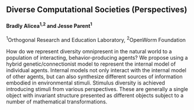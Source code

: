 ## Diverse Computational Societies (Perspectives)
#### Bradly Alicea<sup>1,2</sup> and Jesse Parent<sup>1</sup>
<sup>1</sup>Orthogonal Research and Education Laboratory, <sup>2</sup>OpenWorm Foundation

How do we represent diversity omnipresent in the natural world to a population of interacting, behavior-producing agents? We propose using a hybrid genetic/connectionist model to represent the internal model of individual agents. Internal models not only interact with the internal model of other agents, but can also synthesize different sources of information embodied in environmental stimuli. Stimulus diversity is achieved introducing stimuli from various perspectives. These are generally a single object with invariant structure presented as different objects subject to a number of mathematical transformations. 


